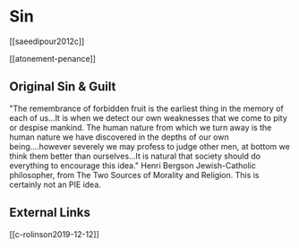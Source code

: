 # Sin
[[saeedipour2012c]]


[[atonement-penance]]




## Original Sin & Guilt
"The remembrance of forbidden fruit is the earliest thing in the memory of each of us...It is when we detect our own weaknesses that we come to pity or despise mankind. The human nature from which we turn away is the human nature we have discovered in the depths of our own being....however severely we may profess to judge other men, at bottom we think them better than ourselves...It is natural that society should do everything to encourage this idea." 
Henri Bergson Jewish-Catholic philosopher, from The Two Sources of Morality and Religion. This is certainly not an PIE idea.

## External Links
[[c-rolinson2019-12-12]]